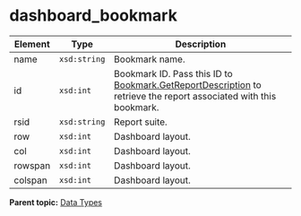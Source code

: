 # dashboard\_bookmark

 

|Element|Type|Description|
|-------|----|-----------|
|name| `xsd:string` | Bookmark name. |
|id| `xsd:int` | Bookmark ID. Pass this ID to [Bookmark.GetReportDescription](../methods/bookmark/r_GetReportDescription.md#) to retrieve the report associated with this bookmark. |
|rsid| `xsd:string` | Report suite. |
|row| `xsd:int` | Dashboard layout. |
|col| `xsd:int` | Dashboard layout. |
|rowspan| `xsd:int` | Dashboard layout. |
|colspan| `xsd:int` | Dashboard layout. |

**Parent topic:** [Data Types](../data_types/c_datatypes.md)

